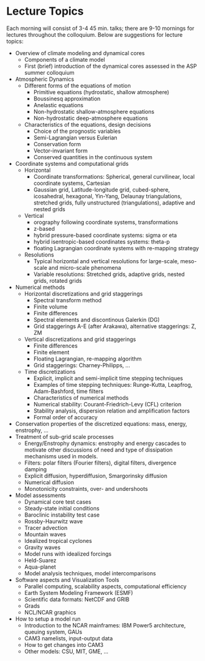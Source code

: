 <h1 class="title">Lecture Topics</h1>

<div id="cog_post_body">
    <div id="cog_post_body">
        <p>Each morning will consist of 3-4 45 min. talks; there are 9-10 mornings for lectures throughout the colloquium. Below are suggestions for lecture topics:</p>
<ul>
<li>Overview of climate modeling and dynamical cores 	   
<ul>
<li>Components of a climate model</li>
<li>First (brief) introduction of the dynamical cores assessed in the ASP summer colloquium</li>
</ul>
</li>
<li>Atmospheric Dynamics 	   
<ul>
<li>Different forms of the equations of motion 		   
<ul>
<li>Primitive equations (hydrostatic, shallow atmosphere)</li>
<li>Boussinesq approximation</li>
<li>Anelastic equations</li>
<li>Non-hydrostatic shallow-atmosphere equations</li>
<li>Non-hydrostatic deep-atmosphere equations</li>
</ul>
</li>
<li>Characteristics of the equations, design decisions 		   
<ul>
<li>Choice of the prognostic variables</li>
<li>Semi-Lagrangian versus Eulerian</li>
<li>Conservation form</li>
<li>Vector-invariant form</li>
<li>Conserved quantities in the continuous system</li>
</ul>
</li>
</ul>
</li>
<li>Coordinate systems and computational grids 	   
<ul>
<li>Horizontal 		   
<ul>
<li>Coordinate transformations: Spherical, general curvilinear, local coordinate systems, Cartesian</li>
<li>Gaussian grid, Latitude-longitude grid, cubed-sphere, icosahedral, hexagonal, Yin-Yang, Delaunay triangulations, stretched grids, fully unstructured (triangulations), adaptive and nested grids</li>
</ul>
</li>
<li>Vertical 		   
<ul>
<li>orography following coordinate systems, transformations</li>
<li>z-based</li>
<li>hybrid pressure-based coordinate systems: sigma or eta</li>
<li>hybrid isentropic-based coordinates systems: theta-p</li>
<li>floating Lagrangian coordinate systems with re-mapping strategy</li>
</ul>
</li>
<li>Resolutions 		   
<ul>
<li>Typical horizontal and vertical resolutions for large-scale, meso-scale and micro-scale phenomena</li>
<li>Variable resolutions: Stretched grids, adaptive grids, nested grids, rotated grids</li>
</ul>
</li>
</ul>
</li>
<li>Numerical methods 	   
<ul>
<li>Horizontal discretizations and grid staggerings 		   
<ul>
<li>Spectral transform method</li>
<li>Finite volume</li>
<li>Finite differences</li>
<li>Spectral elements and discontinous Galerkin (DG)</li>
<li>Grid staggerings A-E (after Arakawa), alternative staggerings: Z, ZM</li>
</ul>
</li>
<li>Vertical discretizations and grid staggerings 		   
<ul>
<li>Finite differences</li>
<li>Finite element</li>
<li>Floating Lagrangian, re-mapping algorithm</li>
<li>Grid staggerings: Charney-Philipps, ...</li>
</ul>
</li>
<li>Time discretizations 		   
<ul>
<li>Explicit, implicit and semi-implicit time stepping techniques</li>
<li>Examples of time stepping techniques: Runge-Kutta, Leapfrog, Adam-Bashford, time filters</li>
<li>Characteristics of numerical methods</li>
<li>Numerical stability: Courant-Friedrich-Levy (CFL) criterion</li>
<li>Stability analysis, dispersion relation and amplification factors</li>
<li>Formal order of accuracy</li>
</ul>
</li>
</ul>
</li>
<li>Conservation properties of the discretized equations: mass, energy, enstrophy, ...</li>
<li>Treatment of sub-grid scale processes 	   
<ul>
<li>Energy/Enstrophy dynamics: enstrophy and energy cascades to motivate other discussions of need and type of dissipation mechanisms used in models.</li>
<li>Filters: polar filters (Fourier filters), digital filters, divergence damping</li>
<li>Explicit diffusion, hyperdiffusion, Smargorinsky diffusion</li>
<li>Numerical diffusion</li>
<li>Monotonicity constraints, over- and undershoots</li>
</ul>
</li>
<li>Model assessments 	   
<ul>
<li>Dynamical core test cases</li>
<li>Steady-state initial conditions</li>
<li>Baroclinic instability test case</li>
<li>Rossby-Haurwitz wave</li>
<li>Tracer advection</li>
<li>Mountain waves</li>
<li>Idealized tropical cyclones</li>
<li>Gravity waves</li>
<li>Model runs with idealized forcings</li>
<li>Held-Suarez</li>
<li>Aqua-planet</li>
<li>Model analysis techniques, model intercomparisons</li>
</ul>
</li>
<li>Software aspects and Visualization Tools 	   
<ul>
<li>Parallel computing, scalability aspects, computational efficiency</li>
<li>Earth System Modeling Framework (ESMF)</li>
<li>Scientific data formats: NetCDF and GRIB</li>
<li>Grads</li>
<li>NCL/NCAR graphics</li>
</ul>
</li>
<li>How to setup a model run 	   
<ul>
<li>Introduction to the NCAR mainframes: IBM Power5 architecture, queuing system, GAUs</li>
<li>CAM3 namelists, input-output data</li>
<li>How to get changes into CAM3</li>
<li>Other models: CSU, MIT, GME, ...</li>
</ul>
</li>
</ul>
</div> <!--// end div id=cog_post_body //-->
